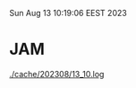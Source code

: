 Sun Aug 13 10:19:06 EEST 2023
# JAM
<a href='./cache/202308/13_10.log'>./cache/202308/13_10.log</a>
